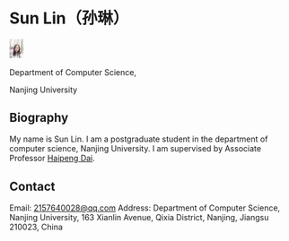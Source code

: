 <h1>Sun Lin（孙琳）</h1>
<td width="25%">
    <img src="/zhenjianzhao.jpg" width="5%">      
</td>
<p>Department of Computer Science,</p>
<p>Nanjing University</p>


## Biography

My name is Sun Lin. I am a postgraduate student in the department of computer science, Nanjing University. I am supervised by Associate Professor [Haipeng Dai](https://cs.nju.edu.cn/daihp/).

## Contact

Email: 2157640028@qq.com
Address: Department of Computer Science, Nanjing University, 163 Xianlin Avenue, Qixia District, Nanjing, Jiangsu 210023, China
